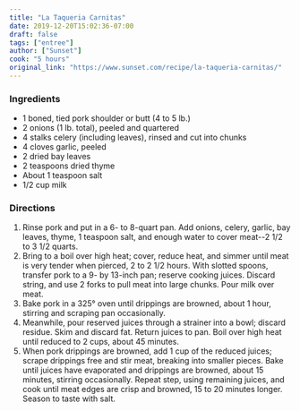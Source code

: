 ```yaml
---
title: "La Taqueria Carnitas"
date: 2019-12-20T15:02:36-07:00
draft: false
tags: ["entree"]
author: ["Sunset"]
cook: "5 hours"
original_link: "https://www.sunset.com/recipe/la-taqueria-carnitas/"
---
```


### Ingredients
- 1 boned, tied pork shoulder or butt (4 to 5 lb.)
- 2 onions (1 lb. total), peeled and quartered
- 4 stalks celery (including leaves), rinsed and cut into chunks
- 4 cloves garlic, peeled
- 2 dried bay leaves
- 2 teaspoons dried thyme
- About 1 teaspoon salt
- 1/2 cup milk

### Directions
1. Rinse pork and put in a 6- to 8-quart pan. Add onions, celery, garlic, bay leaves, thyme, 1 teaspoon salt, and enough water to cover meat--2 1/2 to 3 1/2 quarts.
1. Bring to a boil over high heat; cover, reduce heat, and simmer until meat is very tender when pierced, 2 to 2 1/2 hours. With slotted spoons, transfer pork to a 9- by 13-inch pan; reserve cooking juices. Discard string, and use 2 forks to pull meat into large chunks. Pour milk over meat.
1. Bake pork in a 325° oven until drippings are browned, about 1 hour, stirring and scraping pan occasionally.
1. Meanwhile, pour reserved juices through a strainer into a bowl; discard residue. Skim and discard fat. Return juices to pan. Boil over high heat until reduced to 2 cups, about 45 minutes.
1. When pork drippings are browned, add 1 cup of the reduced juices; scrape drippings free and stir meat, breaking into smaller pieces. Bake until juices have evaporated and drippings are browned, about 15 minutes, stirring occasionally. Repeat step, using remaining juices, and cook until meat edges are crisp and browned, 15 to 20 minutes longer. Season to taste with salt.
